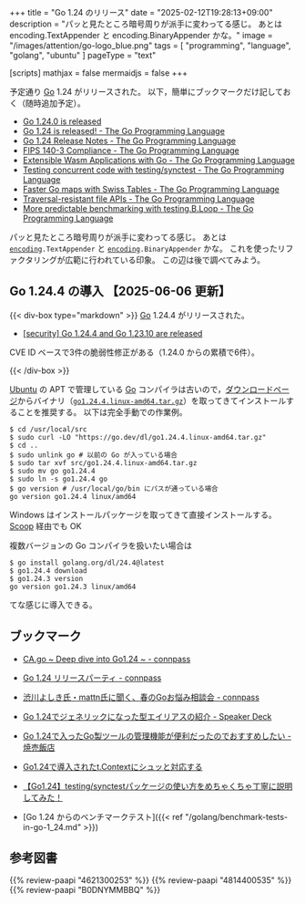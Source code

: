 +++
title = "Go 1.24 のリリース"
date =  "2025-02-12T19:28:13+09:00"
description = "パッと見たところ暗号周りが派手に変わってる感じ。 あとは encoding.TextAppender と encoding.BinaryAppender かな。"
image = "/images/attention/go-logo_blue.png"
tags  = [ "programming", "language", "golang", "ubuntu" ]
pageType = "text"

[scripts]
  mathjax = false
  mermaidjs = false
+++

予定通り [Go] 1.24 がリリースされた。
以下，簡単にブックマークだけ記しておく（随時追加予定）。

- [Go 1.24.0 is released](https://groups.google.com/g/golang-announce/c/_G2hEiKx8SE)
- [Go 1.24 is released! - The Go Programming Language](https://go.dev/blog/go1.24)
- [Go 1.24 Release Notes - The Go Programming Language](https://go.dev/doc/go1.24)
- [FIPS 140-3 Compliance - The Go Programming Language](https://go.dev/doc/security/fips140)
- [Extensible Wasm Applications with Go - The Go Programming Language](https://go.dev/blog/wasmexport)
- [Testing concurrent code with testing/synctest - The Go Programming Language](https://go.dev/blog/synctest)
- [Faster Go maps with Swiss Tables - The Go Programming Language](https://go.dev/blog/swisstable)
- [Traversal-resistant file APIs - The Go Programming Language](https://go.dev/blog/osroot)
- [More predictable benchmarking with testing.B.Loop - The Go Programming Language](https://go.dev/blog/testing-b-loop)

パッと見たところ暗号周りが派手に変わってる感じ。
あとは [`encoding`]`.TextAppender` と [`encoding`]`.BinaryAppender` かな。
これを使ったリファクタリングが広範に行われている印象。
この辺は後で調べてみよう。

## Go 1.24.4 の導入 【2025-06-06 更新】

{{< div-box type="markdown" >}}
[Go] 1.24.4 がリリースされた。

- [[security] Go 1.24.4 and Go 1.23.10 are released](https://groups.google.com/g/golang-announce/c/ufZ8WpEsA3A)

CVE ID ベースで3件の脆弱性修正がある（1.24.0 からの累積で6件）。

[Go]: https://go.dev/
{{< /div-box >}}

[Ubuntu] の APT で管理している [Go] コンパイラは古いので，[ダウンロードページ](https://go.dev/dl/ "Downloads - go.dev")からバイナリ（[`go1.24.4.linux-amd64.tar.gz`](https://go.dev/dl/go1.24.4.linux-amd64.tar.gz)）を取ってきてインストールすることを推奨する。
以下は完全手動での作業例。

```text
$ cd /usr/local/src
$ sudo curl -LO "https://go.dev/dl/go1.24.4.linux-amd64.tar.gz"
$ cd ..
$ sudo unlink go # 以前の Go が入っている場合
$ sudo tar xvf src/go1.24.4.linux-amd64.tar.gz
$ sudo mv go go1.24.4
$ sudo ln -s go1.24.4 go
$ go version # /usr/local/go/bin にパスが通っている場合
go version go1.24.4 linux/amd64
```

Windows はインストールパッケージを取ってきて直接インストールする。
[Scoop] 経由でも OK

複数バージョンの Go コンパイラを扱いたい場合は

```text
$ go install golang.org/dl/24.4@latest
$ go1.24.4 download
$ go1.24.3 version
go version go1.24.3 linux/amd64
```

てな感じに導入できる。

## ブックマーク

- [CA.go ~ Deep dive into Go1.24 ~ - connpass](https://cyberagent.connpass.com/event/342451/)
- [Go 1.24 リリースパーティ - connpass](https://gocon.connpass.com/event/345795/)
- [渋川よしき氏・mattn氏に聞く、春のGoお悩み相談会 - connpass](https://levtechlab.connpass.com/event/339320/)
- [Go 1.24でジェネリックになった型エイリアスの紹介 - Speaker Deck](https://speakerdeck.com/syumai/go-1-dot-24dezieneritukuninatutaxing-eiriasunoshao-jie)
- [Go 1.24で入ったGo製ツールの管理機能が便利だったのでおすすめしたい - 焼売飯店](https://blog.syum.ai/entry/2025/03/01/235814)
- [Go1.24で導入されたt.Contextにシュッと対応する](https://zenn.dev/budougumi617/articles/quick-migrate-go-test-context)
- [【Go1.24】testing/synctestパッケージの使い方をめちゃくちゃ丁寧に説明してみた！](https://zenn.dev/canary_techblog/articles/ec8a96b4541685)

- [Go 1.24 からのベンチマークテスト]({{< ref "/golang/benchmark-tests-in-go-1_24.md" >}})

[Go]: https://go.dev/
[Ubuntu]: https://www.ubuntu.com/ "The leading operating system for PCs, IoT devices, servers and the cloud | Ubuntu"
[Scoop]: https://scoop.sh/
[`encoding`]: https://pkg.go.dev/encoding "encoding package - encoding - Go Packages"

## 参考図書

{{% review-paapi "4621300253" %}} <!-- プログラミング言語Go -->
{{% review-paapi "4814400535" %}} <!-- 効率的なGo : Efficient Go -->
{{% review-paapi "B0DNYMMBBQ" %}} <!-- Go言語で学ぶ並行プログラミング -->
